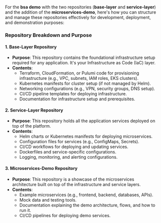 For the **bsa demo** with the two repositories (**base-layer** and **service-layer**) and the addition of the **microservices-demo**, here's how you can structure and manage these repositories effectively for development, deployment, and demonstration purposes:

### Repository Breakdown and Purpose

#### 1. **Base-Layer Repository**
   - **Purpose**: This repository contains the foundational infrastructure setup required for any application. It's your Infrastructure as Code (IaC) layer.
   - **Contents**:
     - Terraform, CloudFormation, or Pulumi code for provisioning infrastructure (e.g., VPC, subnets, IAM roles, EKS clusters).
     - Kubernetes manifests for cluster setup (if not managed by Helm).
     - Networking configurations (e.g., VPN, security groups, DNS setup).
     - CI/CD pipeline templates for deploying infrastructure.
     - Documentation for infrastructure setup and prerequisites.

#### 2. **Service-Layer Repository**
   - **Purpose**: This repository holds all the application services deployed on top of the platform.
   - **Contents**:
     - Helm charts or Kubernetes manifests for deploying microservices.
     - Configuration files for services (e.g., ConfigMaps, Secrets).
     - CI/CD workflows for deploying and updating services.
     - Dockerfiles and service-specific configurations.
     - Logging, monitoring, and alerting configurations.

#### 3. **Microservices-Demo Repository**
   - **Purpose**: This repository is a showcase of the microservices architecture built on top of the infrastructure and service layers.
   - **Contents**:
     - Example microservices (e.g., frontend, backend, databases, APIs).
     - Mock data and testing tools.
     - Documentation explaining the demo architecture, flows, and how to run it.
     - CI/CD pipelines for deploying demo services.
